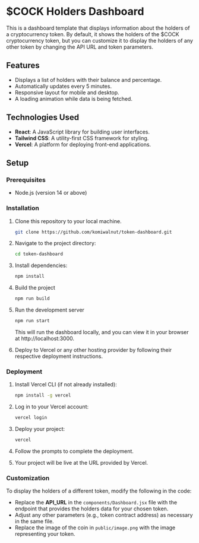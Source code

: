 # $COCK Holders Dashboard

This is a dashboard template that displays information about the holders of a cryptocurrency token. By default, it shows the holders of the $COCK cryptocurrency token, but you can customize it to display the holders of any other token by changing the API URL and token parameters. 

## Features
- Displays a list of holders with their balance and percentage.
- Automatically updates every 5 minutes.
- Responsive layout for mobile and desktop.
- A loading animation while data is being fetched.

## Technologies Used
- **React**: A JavaScript library for building user interfaces.
- **Tailwind CSS**: A utility-first CSS framework for styling.
- **Vercel**: A platform for deploying front-end applications.

## Setup

### Prerequisites
- Node.js (version 14 or above)

### Installation
1. Clone this repository to your local machine.

   ```bash
   git clone https://github.com/komiwalnut/token-dashboard.git
   ```

2. Navigate to the project directory:
   ```bash
   cd token-dashboard
   ```

3. Install dependencies:
   ```bash
   npm install
   ```

4. Build the project
   ```bash
   npm run build
   ```

5. Run the development server
   ```bash
   npm run start
   ```
   This will run the dashboard locally, and you can view it in your browser at http://localhost:3000.

6. Deploy to Vercel or any other hosting provider by following their respective deployment instructions.

### Deployment
1. Install Vercel CLI (if not already installed):
   ```bash
   npm install -g vercel
   ```

2. Log in to your Vercel account:
   ```bash
   vercel login
   ```

3. Deploy your project:
   ```bash
   vercel
   ```

4. Follow the prompts to complete the deployment.
5. Your project will be live at the URL provided by Vercel.

### Customization
To display the holders of a different token, modify the following in the code:

- Replace the <b>API_URL</b> in the ```components/Dashboard.jsx``` file with the endpoint that provides the holders data for your chosen token.
- Adjust any other parameters (e.g., token contract address) as necessary in the same file.
- Replace the image of the coin in ```public/image.png``` with the image representing your token.
